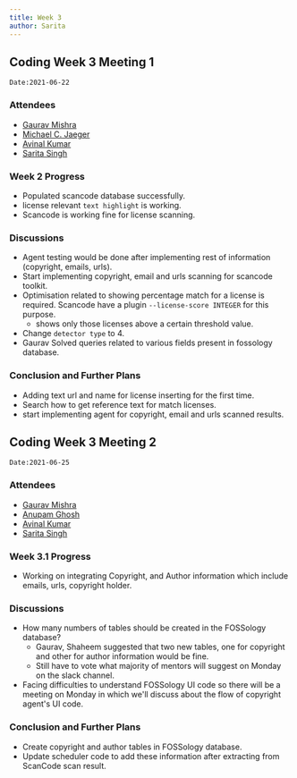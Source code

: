 ```yaml
---
title: Week 3
author: Sarita
---
```

<!--
SPDX-License-Identifier: CC-BY-SA-4.0

SPDX-FileCopyrightText: 2021 Sarita Singh <saritasingh.0425@gmail.com>
-->

## Coding Week 3 Meeting 1
`Date:2021-06-22`

### Attendees

- [Gaurav Mishra ](https://github.com/GMishx)
- [Michael C. Jaeger](https://github.com/mcjaeger)
- [Avinal Kumar ](https://github.com/avinal)
- [Sarita Singh ](https://github.com/itssingh)

### Week 2 Progress

- Populated scancode database successfully.
- license relevant `text highlight` is working.
- Scancode is working fine for license scanning.

### Discussions

- Agent testing would be done after implementing rest of information (copyright, emails, urls).
- Start implementing copyright, email and urls scanning for scancode toolkit.
- Optimisation related to showing percentage match for a license is required. Scancode have a plugin `--license-score INTEGER` for this purpose.
    - shows only those licenses above a certain threshold value.
- Change `detector type` to 4.
- Gaurav Solved queries related to various fields present in fossology database.

### Conclusion and Further Plans

- Adding text url and name for license inserting for the first time.
- Search how to get reference text for match licenses.
- start implementing agent for copyright, email and urls scanned results.

## Coding Week 3 Meeting 2
`Date:2021-06-25`

### Attendees

- [Gaurav Mishra ](https://github.com/GMishx)
- [Anupam Ghosh ](https://github.com/ag4ums)
- [Avinal Kumar ](https://github.com/avinal)
- [Sarita Singh ](https://github.com/itssingh)

### Week 3.1 Progress

- Working on integrating Copyright, and Author information which include emails, urls, copyright holder.

### Discussions

- How many numbers of tables should be created in the FOSSology database?
    - Gaurav, Shaheem suggested that two new tables, one for copyright and other for author information would be fine.
    - Still have to vote what majority of mentors will suggest on Monday on the slack channel.
- Facing difficulties to understand FOSSology UI code so there will be a meeting on Monday in which we'll discuss about the flow of copyright agent's UI code.

### Conclusion and Further Plans

- Create copyright and author tables in FOSSology database.
- Update scheduler code to add these information after extracting from ScanCode scan result.